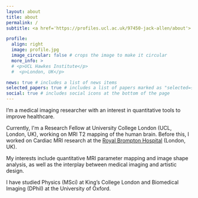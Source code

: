 ```yaml
---
layout: about
title: about
permalink: /
subtitle: <a href='https://profiles.ucl.ac.uk/97450-jack-allen/about'> University College London, UK. </a>

profile:
  align: right
  image: profile.jpg
  image_circular: false # crops the image to make it circular
  more_info: >
  # <p>UCL Hawkes Institute</p>
  #  <p>London, UK</p>

news: true # includes a list of news items
selected_papers: true # includes a list of papers marked as "selected={true}"
social: true # includes social icons at the bottom of the page
---
```


I’m a medical imaging researcher with an interest in quantitative tools to improve healthcare.

Currently, I'm a Research Fellow at University College London (UCL, London, UK), working on MRI T2 mapping of the human brain.
Before this, I worked on Cardiac MRI research at the [Royal Brompton Hospital](https://www.rbht.nhs.uk/our-services/heart/heart-assessment/cardiovascular-magnetic-resonance-cmr-unit) (London, UK).

My interests include quantitative MRI parameter mapping and image shape analysis, as well as the interplay between medical imaging and artistic design.

I have studied Physics (MSci) at King’s College London and Biomedical Imaging (DPhil) at the University of Oxford.

<!--

Write your biography here. Tell the world about yourself. Link to your favorite [subreddit](http://reddit.com). You can put a picture in, too. The code is already in, just name your picture `prof_pic.jpg` and put it in the `img/` folder.

Put your address / P.O. box / other info right below your picture. You can also disable any of these elements by editing `profile` property of the YAML header of your `_pages/about.md`. Edit `_bibliography/papers.bib` and Jekyll will render your [publications page](/al-folio/publications/) automatically.

Link to your social media connections, too. This theme is set up to use [Font Awesome icons](https://fontawesome.com/) and [Academicons](https://jpswalsh.github.io/academicons/), like the ones below. Add your Facebook, Twitter, LinkedIn, Google Scholar, or just disable all of them.
-->
